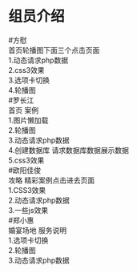 # 组员介绍<br>
#方慰<br>
首页轮播图下面三个点击页面<br>
1.动态请求php数据<br>
2.css3效果<br>
3.选项卡切换<br>
4.轮播图<br>
#罗长江<br>
首页 案例<br>
1.图片懒加载<br>
2.轮播图<br>
3.动态请求php数据<br>
4.创建数据库 请求数据库数据展示数据<br>
5.css3效果<br>
#欧阳佳俊<br>
攻略 精彩案例点击进去页面<br>
1.CSS3效果<br>
2.动态请求php数据<br>
3.一些js效果<br>
#郑小惠<br>
婚宴场地 服务说明<br>
1.选项卡切换<br>
2.轮播图<br>
3.动态请求php数据<br>


